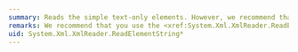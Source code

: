 ```yaml
---
summary: Reads the simple text-only elements. However, we recommend that you use the <xref href="erload:System.Xml.XmlReader.ReadElementContentAsString"></xref> method instead, because it provides a more straightforward way to handle this operation.
remarks: We recommend that you use the <xref:System.Xml.XmlReader.ReadElementContentAsString%2A> method to read a text element.
uid: System.Xml.XmlReader.ReadElementString*
---
```

